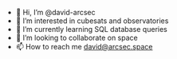 - 👋 Hi, I’m @david-arcsec
- 👀 I’m interested in cubesats and observatories
- 🌱 I’m currently learning SQL database queries
- 💞️ I’m looking to collaborate on space
- 📫 How to reach me david@arcsec.space

<!---
david-arcsec/david-arcsec is a ✨ special ✨ repository because its `README.md` (this file) appears on your GitHub profile.
You can click the Preview link to take a look at your changes.
--->
